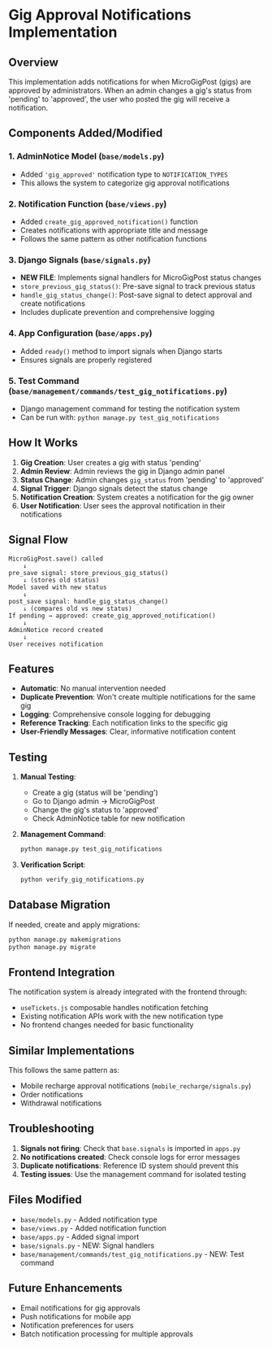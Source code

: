 # Gig Approval Notifications Implementation

## Overview
This implementation adds notifications for when MicroGigPost (gigs) are approved by administrators. When an admin changes a gig's status from 'pending' to 'approved', the user who posted the gig will receive a notification.

## Components Added/Modified

### 1. AdminNotice Model (`base/models.py`)
- Added `'gig_approved'` notification type to `NOTIFICATION_TYPES`
- This allows the system to categorize gig approval notifications

### 2. Notification Function (`base/views.py`)
- Added `create_gig_approved_notification()` function
- Creates notifications with appropriate title and message
- Follows the same pattern as other notification functions

### 3. Django Signals (`base/signals.py`)
- **NEW FILE**: Implements signal handlers for MicroGigPost status changes
- `store_previous_gig_status()`: Pre-save signal to track previous status
- `handle_gig_status_change()`: Post-save signal to detect approval and create notifications
- Includes duplicate prevention and comprehensive logging

### 4. App Configuration (`base/apps.py`)
- Added `ready()` method to import signals when Django starts
- Ensures signals are properly registered

### 5. Test Command (`base/management/commands/test_gig_notifications.py`)
- Django management command for testing the notification system
- Can be run with: `python manage.py test_gig_notifications`

## How It Works

1. **Gig Creation**: User creates a gig with status 'pending'
2. **Admin Review**: Admin reviews the gig in Django admin panel
3. **Status Change**: Admin changes `gig_status` from 'pending' to 'approved'
4. **Signal Trigger**: Django signals detect the status change
5. **Notification Creation**: System creates a notification for the gig owner
6. **User Notification**: User sees the approval notification in their notifications

## Signal Flow

```
MicroGigPost.save() called
    ↓
pre_save signal: store_previous_gig_status()
    ↓ (stores old status)
Model saved with new status
    ↓
post_save signal: handle_gig_status_change()
    ↓ (compares old vs new status)
If pending → approved: create_gig_approved_notification()
    ↓
AdminNotice record created
    ↓
User receives notification
```

## Features

- **Automatic**: No manual intervention needed
- **Duplicate Prevention**: Won't create multiple notifications for the same gig
- **Logging**: Comprehensive console logging for debugging
- **Reference Tracking**: Each notification links to the specific gig
- **User-Friendly Messages**: Clear, informative notification content

## Testing

1. **Manual Testing**:
   - Create a gig (status will be 'pending')
   - Go to Django admin → MicroGigPost
   - Change the gig's status to 'approved'
   - Check AdminNotice table for new notification

2. **Management Command**:
   ```bash
   python manage.py test_gig_notifications
   ```

3. **Verification Script**:
   ```bash
   python verify_gig_notifications.py
   ```

## Database Migration

If needed, create and apply migrations:
```bash
python manage.py makemigrations
python manage.py migrate
```

## Frontend Integration

The notification system is already integrated with the frontend through:
- `useTickets.js` composable handles notification fetching
- Existing notification APIs work with the new notification type
- No frontend changes needed for basic functionality

## Similar Implementations

This follows the same pattern as:
- Mobile recharge approval notifications (`mobile_recharge/signals.py`)
- Order notifications
- Withdrawal notifications

## Troubleshooting

1. **Signals not firing**: Check that `base.signals` is imported in `apps.py`
2. **No notifications created**: Check console logs for error messages
3. **Duplicate notifications**: Reference ID system should prevent this
4. **Testing issues**: Use the management command for isolated testing

## Files Modified

- `base/models.py` - Added notification type
- `base/views.py` - Added notification function
- `base/apps.py` - Added signal import
- `base/signals.py` - NEW: Signal handlers
- `base/management/commands/test_gig_notifications.py` - NEW: Test command

## Future Enhancements

- Email notifications for gig approvals
- Push notifications for mobile app
- Notification preferences for users
- Batch notification processing for multiple approvals

